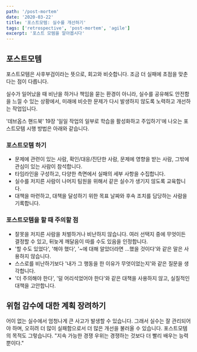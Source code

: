 ```yaml
---
path: '/post-mortem'
date: '2020-03-22'
title: '포스트모템: 실수를 개선하기'
tags: ['retrospective', 'post-mortem', 'agile']
excerpt: '포스트 모템을 알아봅시다'
---
```


## 포스트모템

포스트모템은 사후부검이라는 뜻으로, 회고와 비슷합니다. 조금 더 실패에 초점을 맞춘다는 점이 다릅니다.

실수가 일어났을 때 비난을 하거나 책임을 묻는 환경이 아니라, 실수를 공유해도 안전함을 느낄 수 있는 상황에서, 미래에 비슷한 문제가 다시 발생하지 않도록 노력하고 개선하는 작업입니다.

'데브옵스 핸드북' 19장 '일일 작업의 일부로 학습을 활성화하고 주입하기'에 나오는 포스트모템 시행 방법은 아래와 같습니다.

### 포스트모템 하기

- 문제에 관련이 있는 사람, 확인/대응/진단한 사람, 문제에 영향을 받는 사람, 그밖에 관심이 있는 사람이 참석합니다.
- 타임라인을 구성하고, 다양한 측면에서 실패의 세부 사항을 수집합니다.
- 실수를 저지른 사람이 나머지 팀원을 위해서 같은 실수가 생기지 않도록 교육합니다.
- 대책을 마련하고, 대책을 달성하기 위한 목표 날짜와 후속 조치를 담당하는 사람을 기록합니다.

### 포스트모템을 할 때 주의할 점

- 잘못을 저지른 사람을 처벌하거나 비난하지 않습니다. 여러 선택지 중에 무엇이든 결정할 수 있고, 뒤늦게 깨달음이 따를 수도 있음을 인정합니다.
- '할 수도 있었다', '해야 했다', '~에 대해 알았더라면 ...했을 것이다'와 같은 말은 사용하지 않습니다.
- 스스로를 비난하기보다 '내가 그 행동을 한 이유가 무엇이었는지'와 같은 질문을 생각합니다.
- '더 주의해야 한다', '덜 어리석었어야 한다'와 같은 대책을 사용하지 않고, 실질적인 대책을 고안합니다.

## 위험 감수에 대한 계획 장려하기

어이 없는 실수에서 엄청나게 큰 사고가 발생할 수 있습니다. 그래서 실수는 잘 관리되어야 하며, 오히려 더 많이 실패함으로서 더 많은 개선을 불러올 수 있습니다. 포스트모템의 목적도 그렇습니다. "지속 가능한 경쟁 우위는 경쟁하는 것보다 더 빨리 배우는 능력뿐이다."
